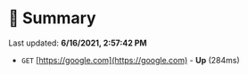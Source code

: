 # 📖 Summary
Last updated: **6/16/2021, 2:57:42 PM**

- `GET` [https://google.com](https://google.com) - **Up** (284ms)
